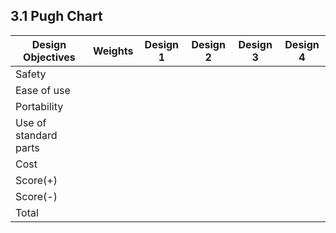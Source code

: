 
## 3.1 Pugh Chart

|Design Objectives|Weights|Design 1|Design 2|Design 3|Design 4|
|-----------------|------|--------|--------|--------|--------|
|Safety| | | | | |
|Ease of use| | | | | |
|Portability| | | | | |
|Use of standard parts| | | | | |
|Cost| | | | | |
|Score(+)| | | | | |
|Score(-)| | | | | |
|Total| | | | | 

